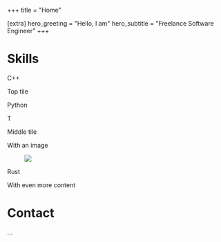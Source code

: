+++
title = "Home"

[extra]
hero_greeting = "Hello, I am"
hero_subtitle = "Freelance Software Engineer"
+++

# Skills

<div class="tile is-ancestor">
    <div class="tile is-vertical is-8">
        <div class="tile">
            <div class="tile is-parent is-vertical">
                <article class="tile is-child notification is-primary">
                    <p class="title">C++</p>
                    <p class="subtitle">Top tile</p>
                </article>
                <article class="tile is-child notification is-warning">
                    <p class="title">Python</p>
                    <p class="subtitle">T</p>
                </article>
            </div>
            <div class="tile is-parent">
                <article class="tile is-child notification is-link">
                    <p class="title">Middle tile</p>
                    <p class="subtitle">With an image</p>
                    <figure class="image is-4by3">
                        <img src="https://bulma.io/images/placeholders/640x480.png">
                    </figure>
                </article>
            </div>
        </div>
    </div>
    <div class="tile is-parent">
        <article class="tile is-child notification is-success">
            <div class="content">
                <p class="title">Rust</p>
                <p class="subtitle">With even more content</p>
                <div class="content">
                    <!-- Content -->
                </div>
            </div>
        </article>
    </div>
</div>

# Contact

...